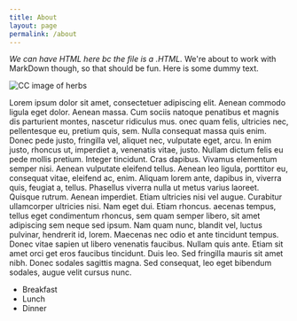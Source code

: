 ```yaml
---
title: About
layout: page
permalink: /about
---
```


*We can have HTML here bc the file is a .HTML.* We're about to work with MarkDown though, so that should be fun. Here is some dummy text.

![CC image of herbs](https://images-wixmp-ed30a86b8c4ca887773594c2.wixmp.com/i/11526fd4-68d1-4799-9ab9-4e85cbcbba3f/de7akex-933729b7-6edd-4b9a-b402-af02c56cd5c7.png)

Lorem ipsum dolor sit amet, consectetuer adipiscing elit. Aenean commodo ligula eget dolor. Aenean massa. Cum sociis natoque penatibus et magnis dis parturient montes, nascetur ridiculus mus. 
onec quam felis, ultricies nec, pellentesque eu, pretium quis, sem. Nulla consequat massa quis enim. 
Donec pede justo, fringilla vel, aliquet nec, vulputate eget, arcu. In enim justo, rhoncus ut, imperdiet 
a, venenatis vitae, justo. Nullam dictum felis eu pede mollis pretium. Integer tincidunt. Cras dapibus. Vivamus elementum semper nisi. Aenean vulputate eleifend tellus. Aenean 
leo ligula, porttitor eu, consequat vitae, eleifend ac, enim. Aliquam lorem ante, dapibus in, viverra quis, 
feugiat a, tellus. Phasellus viverra nulla ut metus varius laoreet. Quisque rutrum. Aenean imperdiet. 
Etiam ultricies nisi vel augue. Curabitur ullamcorper ultricies nisi. Nam eget dui. Etiam rhoncus. 
aecenas tempus, tellus eget condimentum rhoncus, sem quam semper libero, sit amet adipiscing sem neque 
sed ipsum. Nam quam nunc, blandit vel, luctus pulvinar, hendrerit id, lorem. Maecenas nec odio et ante 
tincidunt tempus. Donec vitae sapien ut libero venenatis faucibus. Nullam quis ante. Etiam sit amet orci 
get eros faucibus tincidunt. Duis leo. Sed fringilla mauris sit amet nibh. Donec sodales sagittis magna. Sed consequat, leo eget bibendum sodales, augue velit cursus nunc.
    
- Breakfast
- Lunch
- Dinner

